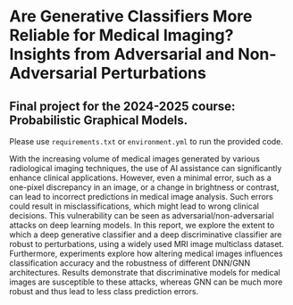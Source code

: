 # Are Generative Classifiers More Reliable for Medical Imaging? Insights from Adversarial and Non-Adversarial Perturbations
Final project for the 2024-2025 course: Probabilistic Graphical Models.
---

Please use `requirements.txt` or `environment.yml` to run the provided code.

With the increasing volume of medical images generated by various radiological imaging techniques, the use of AI assistance can significantly enhance clinical applications. However, even a minimal error, such as a one-pixel discrepancy in an image, or a change in brightness or contrast, can lead to incorrect predictions in medical image analysis. Such errors could result in misclassifications, which might lead to wrong clinical decisions. This vulnerability can be seen as adversarial/non-adversarial attacks on deep learning models. In this report, we explore the extent to which a deep generative classifier and a deep discriminative classifier are robust to perturbations, using a widely used MRI image multiclass dataset. Furthermore, experiments explore how altering medical images influences classification accuracy and the robustness of different DNN/GNN architectures. Results demonstrate that discriminative models for medical images are susceptible to these attacks, whereas GNN can be much more robust and thus lead to less class prediction errors.
